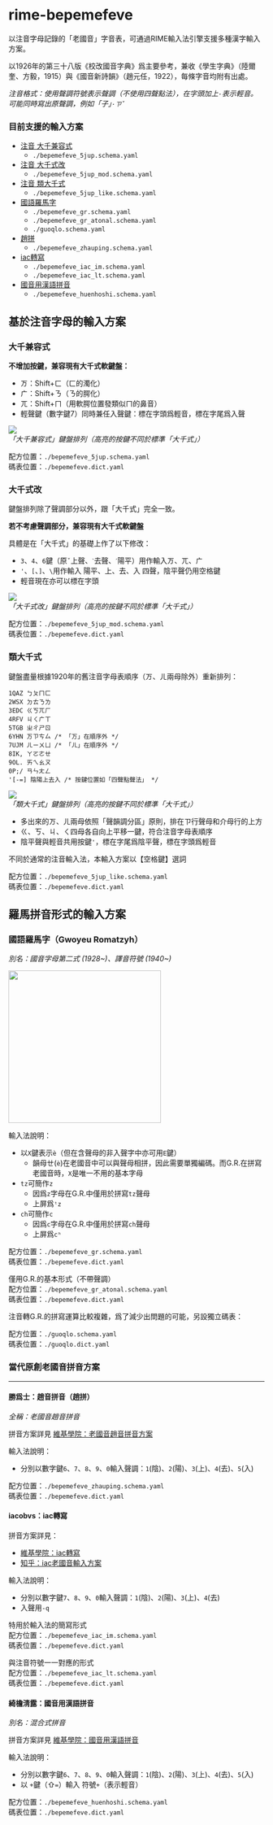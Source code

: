 
# rime-bepemefeve

以注音字母記錄的「老國音」字音表，可通過RIME輸入法引擎支援多種漢字輸入方案。

以1926年的第三十八版《校改國音字典》爲主要參考，兼收《學生字典》（陸爾奎、方毅，1915）與《國音新詩韻》（趙元任，1922），每條字音均附有出處。

*注音格式：使用聲調符號表示聲調（不使用四聲點法），在字頭加上`·`表示輕音。可能同時寫出原聲調，例如「子」`·ㄗˇ`*


### 目前支援的輸入方案
- [注音 大千兼容式](#5jup)
  -  `./bepemefeve_5jup.schema.yaml`
- [注音 大千式改](#5jup_mod)
  -  `./bepemefeve_5jup_mod.schema.yaml`
- [注音 類大千式](#5jup)
  -  `./bepemefeve_5jup_like.schema.yaml`
- [國語羅馬字](#romatzyh)
  - `./bepemefeve_gr.schema.yaml`
  - `./bepemefeve_gr_atonal.schema.yaml`
  - `./guoqlo.schema.yaml`
- [趙拼](#zhauping)
  - `./bepemefeve_zhauping.schema.yaml`
- [iac轉寫](#iac)
  - `./bepemefeve_iac_im.schema.yaml`
  - `./bepemefeve_iac_lt.schema.yaml`
- [國音用漢語拼音](#tsinglou)
  - `./bepemefeve_huenhoshi.schema.yaml`




## 基於注音字母的輸入方案

<a name="5jup"></a>
### 大千兼容式
**不增加按鍵，兼容現有大千式軟鍵盤：**
- ㄪ：Shift+ㄈ（ㄈ的濁化）
- ㄬ：Shift+ㄋ（ㄋ的腭化）
- ㄫ：Shift+ㄇ（用軟腭位置發類似ㄇ的鼻音）
- 輕聲鍵（數字鍵7）同時兼任入聲鍵：標在字頭爲輕音，標在字尾爲入聲

![](assets/keyboard-layout-bepemefeve-5jup.png)\
*「大千兼容式」鍵盤排列（高亮的按鍵不同於標準「大千式」）*

配方位置：`./bepemefeve_5jup.schema.yaml`\
碼表位置：`./bepemefeve.dict.yaml`

<a name="5jup_mod"></a>
### 大千式改
鍵盤排列除了聲調部分以外，跟「大千式」完全一致。

**若不考慮聲調部分，兼容現有大千式軟鍵盤**

具體是在「大千式」的基礎上作了以下修改：
- `3`、`4`、`6`鍵（原`ˇ`上聲、`ˋ`去聲、`ˊ`陽平）用作輸入ㄪ、ㄫ、ㄬ
- `'`、`[`、`]`、`\`用作輸入 陽平、上、去、入 四聲，陰平聲仍用空格鍵
- 輕音現在亦可以標在字頭

![](assets/keyboard-layout-bepemefeve-5jup-mod.png)\
*「大千式改」鍵盤排列（高亮的按鍵不同於標準「大千式」）*

配方位置：`./bepemefeve_5jup_mod.schema.yaml`\
碼表位置：`./bepemefeve.dict.yaml`

<a name="5jup_like"></a>
### 類大千式
鍵盤盡量根據1920年的舊注音字母表順序（ㄪ、ㄦ兩母除外）重新排列：

    1QAZ ㄅㄆㄇㄈ
    2WSX ㄉㄊㄋㄌ
    3EDC ㄍㄎㄫㄏ
    4RFV ㄐㄑㄬㄒ
    5TGB ㄓㄔㄕㄖ
    6YHN ㄪㄗㄘㄙ /* 「ㄪ」在順序外 */
    7UJM ㄦㄧㄨㄩ /* 「ㄦ」在順序外 */
    8IK, ㄚㄛㄜㄝ
    9OL. ㄞㄟㄠㄡ
    0P;/ ㄢㄣㄤㄥ
    '[-=] 陰陽上去入 /* 按鍵位置如「四聲點聲法」 */

![](assets/keyboard-layout-bepemefeve-5jup-like.png)\
*「類大千式」鍵盤排列（高亮的按鍵不同於標準「大千式」）*

- 多出來的ㄪ、ㄦ兩母依照「聲韻調分區」原則，排在ㄗ行聲母和介母行的上方
- ㄍ、ㄎ、ㄐ、ㄑ四母各自向上平移一鍵，符合注音字母表順序
- 陰平聲與輕音共用按鍵`'`，標在字尾爲陰平聲，標在字頭爲輕音

不同於通常的注音輸入法，本輸入方案以【空格鍵】選詞



配方位置：`./bepemefeve_5jup_like.schema.yaml`\
碼表位置：`./bepemefeve.dict.yaml`


## 羅馬拼音形式的輸入方案

<a name="romatzyh"></a>
### 國語羅馬字（Gwoyeu Romatzyh）
*別名：國音字母第二式 (1928~)、譯音符號 (1940~)*

<img src='assets/Gwoin_Tzyhmuu.jpg' width=300>

輸入法說明：
- 以`X`鍵表示`è`（但在含聲母的非入聲字中亦可用`E`鍵）
  - 韻母ㄝ(`è`)在老國音中可以與聲母相拼，因此需要單獨編碼。而G.R.在拼寫老國音時，`X`是唯一不用的基本字母
- `tz`可簡作`z`
  - 因爲`z`字母在G.R.中僅用於拼寫`tz`聲母
  - 上屏爲`ᵗz`
- `ch`可簡作`c`
  - 因爲`c`字母在G.R.中僅用於拼寫`ch`聲母
  - 上屏爲`cʰ`

配方位置：`./bepemefeve_gr.schema.yaml`\
碼表位置：`./bepemefeve.dict.yaml`

僅用G.R.的基本形式（不帶聲調）\
配方位置：`./bepemefeve_gr_atonal.schema.yaml`\
碼表位置：`./bepemefeve.dict.yaml`

注音轉G.R.的拼寫運算比較複雜，爲了減少出問題的可能，另設獨立碼表：

配方位置：`./guoqlo.schema.yaml`\
碼表位置：`./guoqlo.dict.yaml`

### 當代原創老國音拼音方案
-----

<a name="zhauping"></a>
#### 勝爲士：趙音拼音（趙拼）
*全稱：老國音趙音拼音*

拼音方案詳見 [維基學院：老國音趙音拼音方案](https://zh.wikiversity.org/wiki/原創老國音拼音方案/老國音趙音拼音方案)

輸入法說明：
- 分別以數字鍵`6`、`7`、`8`、`9`、`0`輸入聲調：`1`(陰)、`2`(陽)、`3`(上)、`4`(去)、`5`(入)


配方位置：`./bepemefeve_zhauping.schema.yaml`\
碼表位置：`./bepemefeve.dict.yaml`

<a name="iac"></a>
#### iacobvs：iac轉寫
拼音方案詳見：
* [維基學院：iac轉寫](https://zh.wikiversity.org/wiki/原創老國音拼音方案/iac轉寫)
* [知乎：iac老國音輸入方案](https://zhuanlan.zhihu.com/p/21674298)

輸入法說明：
- 分別以數字鍵`7`、`8`、`9`、`0`輸入聲調：`1`(陰)、`2`(陽)、`3`(上)、`4`(去)
- 入聲用`-q`

特用於輸入法的簡寫形式\
配方位置：`./bepemefeve_iac_im.schema.yaml`\
碼表位置：`./bepemefeve.dict.yaml`

與注音符號一一對應的形式\
配方位置：`./bepemefeve_iac_lt.schema.yaml`\
碼表位置：`./bepemefeve.dict.yaml`

<a name="tsinglou"></a>
#### 綺檐淸露：國音用漢語拼音
*別名：混合式拼音*

拼音方案詳見 [維基學院：國音用漢語拼音](https://zh.wikiversity.org/wiki/原創老國音拼音方案/國音用漢語拼音)

輸入法說明：
- 分別以數字鍵`6`、`7`、`8`、`9`、`0`輸入聲調：`1`(陰)、`2`(陽)、`3`(上)、`4`(去)、`5`(入)
- 以 `+`鍵（⇧`=`）輸入 符號`+`（表示輕音）

配方位置：`./bepemefeve_huenhoshi.schema.yaml`\
碼表位置：`./bepemefeve.dict.yaml`


